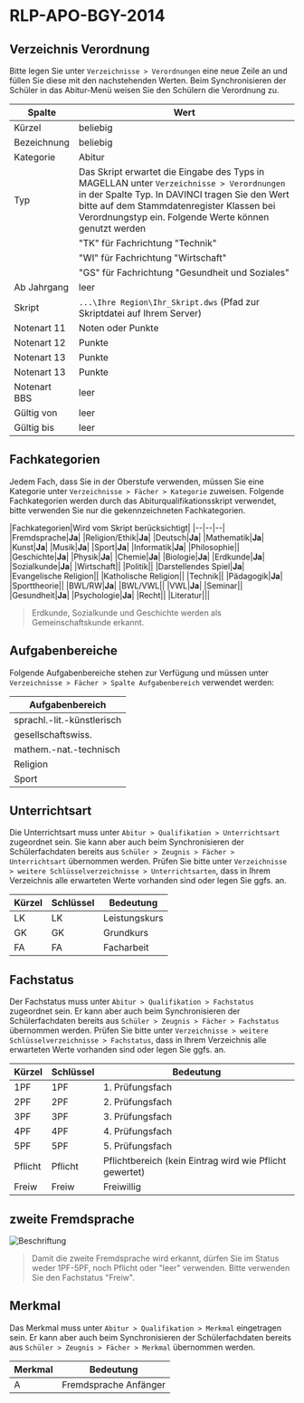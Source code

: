 # RLP-APO-BGY-2014

## Verzeichnis Verordnung
Bitte legen Sie unter ```Verzeichnisse > Verordnungen``` eine neue Zeile an und füllen Sie diese mit den nachstehenden Werten. Beim Synchronisieren der Schüler in das Abitur-Menü weisen Sie den Schülern die Verordnung zu.

|Spalte|Wert|
|--|--|
|Kürzel|beliebig|
|Bezeichnung|beliebig|
|Kategorie|Abitur|
|Typ|Das Skript erwartet die Eingabe des Typs in MAGELLAN unter ```Verzeichnisse > Verordnungen``` in der Spalte Typ. In DAVINCI tragen Sie den Wert bitte auf dem Stammdatenregister Klassen bei Verordnungstyp ein. Folgende Werte können genutzt werden|
||"TK" für Fachrichtung "Technik"|
||"WI" für Fachrichtung "Wirtschaft"|
||"GS" für Fachrichtung "Gesundheit und Soziales"|
|Ab Jahrgang|leer|
|Skript|```...\Ihre Region\Ihr_Skript.dws``` (Pfad zur Skriptdatei auf Ihrem Server)|
|Notenart 11|Noten oder Punkte|
|Notenart 12|Punkte|
|Notenart 13|Punkte|
|Notenart 13|Punkte|
|Notenart BBS|leer|
|Gültig von |leer|
|Gültig bis|leer|


## Fachkategorien
Jedem Fach, dass Sie in der Oberstufe verwenden, müssen Sie eine Kategorie unter ```Verzeichnisse > Fächer > Kategorie``` zuweisen.
Folgende Fachkategorien werden durch das Abiturqualifikationsskript verwendet, bitte verwenden Sie nur die gekennzeichneten Fachkategorien.

|Fachkategorien|Wird vom Skript berücksichtigt|
|--|--|--|
|Fremdsprache|**Ja**|
|Religion/Ethik|**Ja**|
|Deutsch|**Ja**|
|Mathematik|**Ja**|
|Kunst|**Ja**|
|Musik|**Ja**|
|Sport|**Ja**|
|Informatik|**Ja**|
|Philosophie||
|Geschichte|**Ja**|
|Physik|**Ja**|
|Chemie|**Ja**|
|Biologie|**Ja**|
|Erdkunde|**Ja**|
|Sozialkunde|**Ja**|
|Wirtschaft||
|Politik||
|Darstellendes Spiel|**Ja**|
|Evangelische Religion||
|Katholische Religion||
|Technik||
|Pädagogik|**Ja**|
|Sporttheorie||
|BWL/RW|**Ja**|
|BWL/VWL||
|VWL|**Ja**|
|Seminar||
|Gesundheit|**Ja**|
|Psychologie|**Ja**|
|Recht||
|Literatur|||

>Erdkunde, Sozialkunde und Geschichte werden als Gemeinschaftskunde erkannt.

## Aufgabenbereiche
Folgende Aufgabenbereiche stehen zur Verfügung und müssen unter ```Verzeichnisse > Fächer > Spalte Aufgabenbereich``` verwendet werden:

|Aufgabenbereich|
|--|
|sprachl.-lit.-künstlerisch|
|gesellschaftswiss.|
|mathem.-nat.-technisch|
|Religion|
|Sport|

## Unterrichtsart
Die Unterrichtsart muss unter ```Abitur > Qualifikation > Unterrichtsart``` zugeordnet sein. Sie kann aber auch beim Synchronisieren der Schülerfachdaten bereits aus ```Schüler > Zeugnis > Fächer > Unterrichtsart``` übernommen werden. 
Prüfen Sie bitte unter ```Verzeichnisse > weitere Schlüsselverzeichnisse > Unterrichtsarten```,  dass in Ihrem Verzeichnis alle erwarteten Werte vorhanden sind oder legen Sie ggfs. an.

|Kürzel|	Schlüssel	|Bedeutung|
|--|--|--|
|LK	|LK	|Leistungskurs|
|GK|	GK	|Grundkurs|
|FA|	FA	|Facharbeit|

## Fachstatus
Der Fachstatus muss unter ```Abitur > Qualifikation > Fachstatus``` zugeordnet sein. Er kann aber auch beim Synchronisieren der Schülerfachdaten bereits aus ```Schüler > Zeugnis > Fächer > Fachstatus``` übernommen werden. 
Prüfen Sie bitte unter ```Verzeichnisse > weitere Schlüsselverzeichnisse > Fachstatus```,  dass in Ihrem Verzeichnis alle erwarteten Werte vorhanden sind oder legen Sie ggfs. an.

|Kürzel	|Schlüssel	|Bedeutung|
|--|--|--|
|1PF	|1PF	|1. Prüfungsfach|
|2PF	|2PF	|2. Prüfungsfach|
|3PF	|3PF	|3. Prüfungsfach|
|4PF	|4PF	|4. Prüfungsfach|
|5PF	|5PF	|5. Prüfungsfach|
|Pflicht|Pflicht|Pflichtbereich (kein Eintrag wird wie Pflicht gewertet)|
|Freiw|Freiw|Freiwillig|

## zweite Fremdsprache 

![Beschriftung](/assets/images/rlp_bgy_2014_auszug.jpg)

>Damit die zweite Fremdsprache wird erkannt, dürfen Sie im Status weder 1PF-5PF, noch Pflicht oder "leer" verwenden. Bitte verwenden Sie den Fachstatus "Freiw".



## Merkmal
Das Merkmal muss unter ```Abitur > Qualifikation > Merkmal``` eingetragen sein. Er kann aber auch beim Synchronisieren der Schülerfachdaten bereits aus ```Schüler > Zeugnis > Fächer > Merkmal``` übernommen werden. 

|Merkmal	|Bedeutung|
|--|--|
|A|	Fremdsprache Anfänger|
